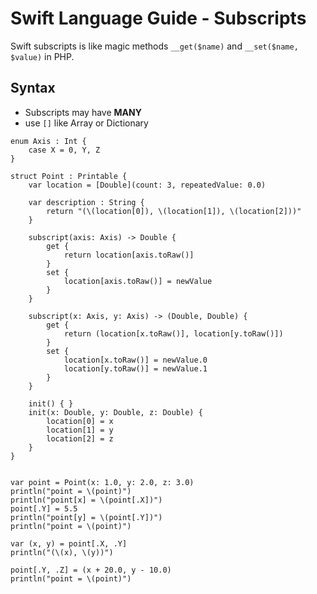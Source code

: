 # Swift Language Guide - Subscripts

Swift subscripts is like magic methods `__get($name)` and `__set($name, $value)` in PHP.


## Syntax

* Subscripts may have __MANY__
* use `[]` like Array or Dictionary

```
enum Axis : Int {
    case X = 0, Y, Z
}

struct Point : Printable {
    var location = [Double](count: 3, repeatedValue: 0.0)
    
    var description : String {
        return "(\(location[0]), \(location[1]), \(location[2]))"
    }
    
    subscript(axis: Axis) -> Double {
        get {
            return location[axis.toRaw()]
        }
        set {
            location[axis.toRaw()] = newValue
        }
    }
    
    subscript(x: Axis, y: Axis) -> (Double, Double) {
        get {
            return (location[x.toRaw()], location[y.toRaw()])
        }
        set {
            location[x.toRaw()] = newValue.0
            location[y.toRaw()] = newValue.1
        }
    }
    
    init() { }
    init(x: Double, y: Double, z: Double) {
        location[0] = x
        location[1] = y
        location[2] = z
    }
}


var point = Point(x: 1.0, y: 2.0, z: 3.0)
println("point = \(point)")
println("point[x] = \(point[.X])")
point[.Y] = 5.5
println("point[y] = \(point[.Y])")
println("point = \(point)")

var (x, y) = point[.X, .Y]
println("(\(x), \(y))")

point[.Y, .Z] = (x + 20.0, y - 10.0)
println("point = \(point)")


```
